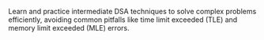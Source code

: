 Learn and practice intermediate DSA techniques to solve complex problems efficiently, avoiding common pitfalls like time limit exceeded (TLE) and memory limit exceeded (MLE) errors.